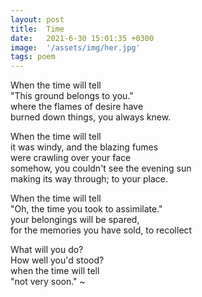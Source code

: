```yaml
---
layout: post
title:  Time
date:   2021-6-30 15:01:35 +0300
image:  '/assets/img/her.jpg'
tags: poem
---
```

When the time will tell  
"This ground belongs to you."  
where the flames of desire have  
burned down things, you always knew.  

When the time will tell  
it was windy, and the blazing fumes  
were crawling over your face  
somehow, you couldn't see the evening sun  
making its way through; to your place.  

When the time will tell  
"Oh, the time you took to assimilate."  
your belongings will be spared,  
for the memories you have sold, to recollect  

What will you do?  
How well you'd stood?  
when the time will tell  
"not very soon."
~
